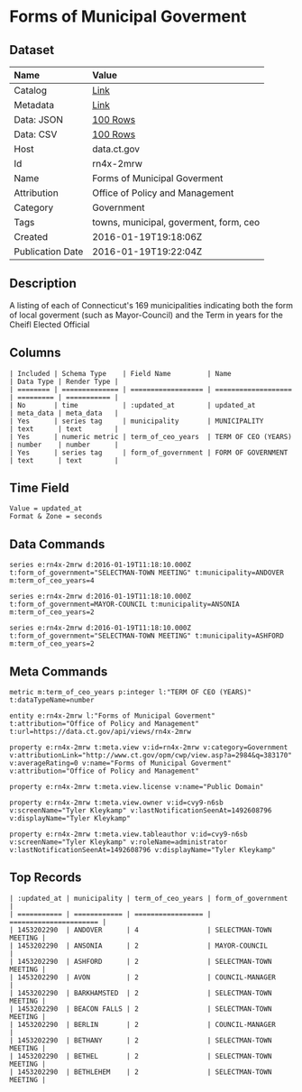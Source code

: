 # Forms of Municipal Goverment

## Dataset

| Name | Value |
| :--- | :---- |
| Catalog | [Link](https://catalog.data.gov/dataset/forms-of-municipal-goverment) |
| Metadata | [Link](https://data.ct.gov/api/views/rn4x-2mrw) |
| Data: JSON | [100 Rows](https://data.ct.gov/api/views/rn4x-2mrw/rows.json?max_rows=100) |
| Data: CSV | [100 Rows](https://data.ct.gov/api/views/rn4x-2mrw/rows.csv?max_rows=100) |
| Host | data.ct.gov |
| Id | rn4x-2mrw |
| Name | Forms of Municipal Goverment |
| Attribution | Office of Policy and Management |
| Category | Government |
| Tags | towns, municipal, goverment, form, ceo |
| Created | 2016-01-19T19:18:06Z |
| Publication Date | 2016-01-19T19:22:04Z |

## Description

A listing of each of Connecticut's 169 municipalities indicating both the form of local goverment (such as Mayor-Council) and the Term in years for the Cheifl Elected Official

## Columns

```ls
| Included | Schema Type    | Field Name         | Name                | Data Type | Render Type |
| ======== | ============== | ================== | =================== | ========= | =========== |
| No       | time           | :updated_at        | updated_at          | meta_data | meta_data   |
| Yes      | series tag     | municipality       | MUNICIPALITY        | text      | text        |
| Yes      | numeric metric | term_of_ceo_years  | TERM OF CEO (YEARS) | number    | number      |
| Yes      | series tag     | form_of_government | FORM OF GOVERNMENT  | text      | text        |
```

## Time Field

```ls
Value = updated_at
Format & Zone = seconds
```

## Data Commands

```ls
series e:rn4x-2mrw d:2016-01-19T11:18:10.000Z t:form_of_government="SELECTMAN-TOWN MEETING" t:municipality=ANDOVER m:term_of_ceo_years=4

series e:rn4x-2mrw d:2016-01-19T11:18:10.000Z t:form_of_government=MAYOR-COUNCIL t:municipality=ANSONIA m:term_of_ceo_years=2

series e:rn4x-2mrw d:2016-01-19T11:18:10.000Z t:form_of_government="SELECTMAN-TOWN MEETING" t:municipality=ASHFORD m:term_of_ceo_years=2
```

## Meta Commands

```ls
metric m:term_of_ceo_years p:integer l:"TERM OF CEO (YEARS)" t:dataTypeName=number

entity e:rn4x-2mrw l:"Forms of Municipal Goverment" t:attribution="Office of Policy and Management" t:url=https://data.ct.gov/api/views/rn4x-2mrw

property e:rn4x-2mrw t:meta.view v:id=rn4x-2mrw v:category=Government v:attributionLink="http://www.ct.gov/opm/cwp/view.asp?a=2984&q=383170" v:averageRating=0 v:name="Forms of Municipal Goverment" v:attribution="Office of Policy and Management"

property e:rn4x-2mrw t:meta.view.license v:name="Public Domain"

property e:rn4x-2mrw t:meta.view.owner v:id=cvy9-n6sb v:screenName="Tyler Kleykamp" v:lastNotificationSeenAt=1492608796 v:displayName="Tyler Kleykamp"

property e:rn4x-2mrw t:meta.view.tableauthor v:id=cvy9-n6sb v:screenName="Tyler Kleykamp" v:roleName=administrator v:lastNotificationSeenAt=1492608796 v:displayName="Tyler Kleykamp"
```

## Top Records

```ls
| :updated_at | municipality | term_of_ceo_years | form_of_government     | 
| =========== | ============ | ================= | ====================== | 
| 1453202290  | ANDOVER      | 4                 | SELECTMAN-TOWN MEETING | 
| 1453202290  | ANSONIA      | 2                 | MAYOR-COUNCIL          | 
| 1453202290  | ASHFORD      | 2                 | SELECTMAN-TOWN MEETING | 
| 1453202290  | AVON         | 2                 | COUNCIL-MANAGER        | 
| 1453202290  | BARKHAMSTED  | 2                 | SELECTMAN-TOWN MEETING | 
| 1453202290  | BEACON FALLS | 2                 | SELECTMAN-TOWN MEETING | 
| 1453202290  | BERLIN       | 2                 | COUNCIL-MANAGER        | 
| 1453202290  | BETHANY      | 2                 | SELECTMAN-TOWN MEETING | 
| 1453202290  | BETHEL       | 2                 | SELECTMAN-TOWN MEETING | 
| 1453202290  | BETHLEHEM    | 2                 | SELECTMAN-TOWN MEETING | 
```